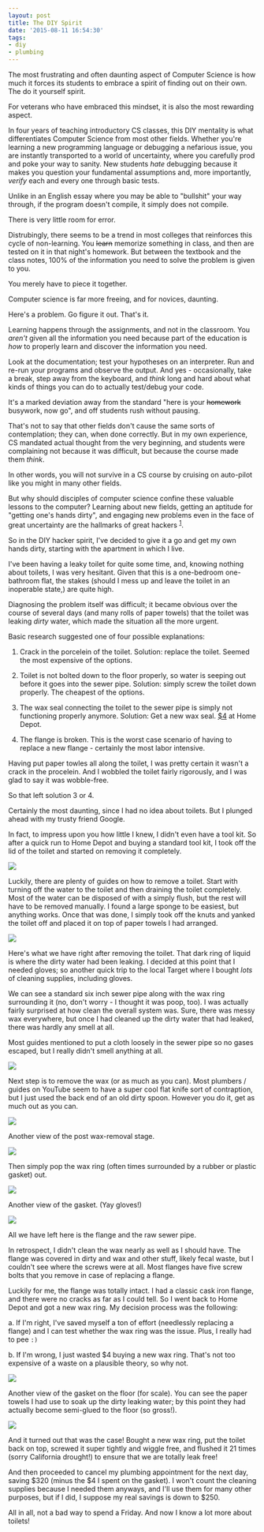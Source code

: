 ```yaml
---
layout: post
title: The DIY Spirit
date: '2015-08-11 16:54:30'
tags:
- diy
- plumbing
---
```


The most frustrating and often daunting aspect of Computer Science is how much it forces its students to embrace a spirit of finding out on their own. The do it yourself spirit.

For veterans who have embraced this mindset, it is also the most rewarding aspect.

In four years of teaching introductory CS classes, this DIY mentality is what differentiates Computer Science from most other fields. Whether you're learning a new programming language or debugging a nefarious issue, you are instantly transported to a world of uncertainty, where you carefully prod and poke your way to sanity. New students *hate* debugging because it makes you question your fundamental assumptions and, more importantly, *verify* each and every one through basic tests.

Unlike in an English essay where you may be able to "bullshit" your way through, if the program doesn't compile, it simply does not compile.

There is very little room for error.

Distrubingly, there seems to be a trend in most colleges that reinforces this cycle of non-learning. You ~~learn~~ memorize something in class, and then are tested on it in that night's homework. But between the textbook and the class notes, 100% of the information you need to solve the problem is given to you.

You merely have to piece it together.

Computer science is far more freeing, and for novices, daunting.

Here's a problem. Go figure it out. That's it.

Learning happens through the assignments, and not in the classroom. You *aren't* given all the information you need because part of the education is *how* to properly learn and discover the information you need.

Look at the documentation; test your hypotheses on an interpreter. Run and re-run your programs and observe the output. And yes - occasionally, take a break, step away from the keyboard, and *think* long and hard about what kinds of things you can do to actually test/debug your code.

It's a marked deviation away from the standard "here is your ~~homework~~ busywork, now go", and off students rush without pausing.

That's not to say that other fields don't cause the same sorts of contemplation; they can, when done correctly. But in my own experience, CS mandated actual thought from the very beginning, and students were complaining not because it was difficult, but because the course made them *think*.

In other words, you will not survive in a CS course by cruising on auto-pilot like you might in many other fields.

But why should disciples of computer science confine these valuable lessons to the computer? Learning about new fields, getting an aptitude for "getting one's hands dirty", and engaging new problems even in the face of great uncertainty are the hallmarks of great hackers <sup>[1](http://www.techrepublic.com/blog/it-security/hacker-vs-cracker/)</sup>.

So in the DIY hacker spirit, I've decided to give it a go and get my own hands dirty, starting with the apartment in which I live.

I've been having a leaky toilet for quite some time, and, knowing nothing about toilets, I was very hesitant. Given that this is a one-bedroom one-bathroom flat, the stakes (should I mess up and leave the toilet in an inoperable state,) are quite high.

Diagnosing the problem itself was difficult; it became obvious over the course of several days (and many rolls of paper towels) that the toilet was leaking *dirty* water, which made the situation all the more urgent.

Basic research suggested one of four possible explanations:

1. Crack in the porcelein of the toilet.
	Solution: replace the toilet. Seemed the most expensive of the options.
    
2. Toilet is not bolted down to the floor properly, so water is seeping out before it goes into the sewer pipe.
Solution: simply screw the toilet down properly. The cheapest of the options.

3. The wax seal connecting the toilet to the sewer pipe is simply not functioning properly anymore.
Solution: Get a new wax seal. [$4](http://www.homedepot.com/p/QEP-Standard-Toilet-Bowl-Thick-Wax-Ring-38221/203296621?cm_mmc=Shopping%7cG%7cBase%7cPLA%7cD23%7cTile&gclid=Cj0KEQjwuqauBRDhnfvnxMvKy6UBEiQAmTLQu4XGEsMBz-yr3D01InzzGu9CU7QyRHdBxEmm1rrs0EIaArh_8P8HAQ&gclsrc=aw.ds) at Home Depot.

4. The flange is broken. This is the worst case scenario of having to replace a new flange - certainly the most labor intensive.

Having put paper towles all along the toilet, I was pretty certain it wasn't a crack in the procelein. And I wobbled the toilet fairly rigorously, and I was glad to say it was wobble-free.

So that left solution 3 or 4.

Certainly the most daunting, since I had no idea about toilets. But I plunged ahead with my trusty friend Google.

In fact, to impress upon you how little I knew, I didn't even have a tool kit. So after a quick run to Home Depot and buying a standard tool kit, I took off the lid of the toilet and started on removing it completely.

![](/images/2015/08/IMG_0214.JPG)

Luckily, there are plenty of guides on how to remove a toilet. Start with turning off the water to the toilet and then draining the toilet completely. Most of the water can be disposed of with a simply flush, but the rest will have to be removed manually. I found a large sponge to be easiest, but anything works. Once that was done, I simply took off the knuts and yanked the toilet off and placed it on top of paper towels I had arranged.

![](/images/2015/08/IMG_0213.JPG)

Here's what we have right after removing the toilet. That dark ring of liquid is where the dirty water had been leaking. I decided at this point that I needed gloves; so another quick trip to the local Target where I bought *lots* of cleaning supplies, including gloves.

We can see a standard six inch sewer pipe along with the wax ring surrounding it (no, don't worry - I thought it was poop, too). I was actually fairly surprised at how clean the overall system was. Sure, there was messy wax everywhere, but once I had cleaned up the dirty water that had leaked, there was hardly any smell at all.

Most guides mentioned to put a cloth loosely in the sewer pipe so no gases escaped, but I really didn't smell anything at all.

![](/images/2015/08/IMG_0212.JPG)

Next step is to remove the wax (or as much as you can). Most plumbers / guides on YouTube seem to have a super cool flat knife sort of contraption, but I just used the back end of an old dirty spoon. However you do it, get as much out as you can.

![](/images/2015/08/IMG_0215.JPG)

Another view of the post wax-removal stage.

![](/images/2015/08/IMG_0216.JPG)

Then simply pop the wax ring (often times surrounded by a rubber or plastic gasket) out.

![](/images/2015/08/IMG_0217.JPG)

Another view of the gasket. (Yay gloves!)

![](/images/2015/08/IMG_0218.JPG)

All we have left here is the flange and the raw sewer pipe.

In retrospect, I didn't clean the wax nearly as well as I should have. The flange was covered in dirty and wax and other stuff, likely fecal waste, but I couldn't see where the screws were at all. Most flanges have five screw bolts that you remove in case of replacing a flange.

Luckily for me, the flange was totally intact. I had a classic cask iron flange, and there were no cracks as far  as I could tell. So I went back to Home Depot and got a new wax ring. My decision process was the following:

a. If I'm right, I've saved myself a ton of effort (needlessly replacing a flange) and I can test whether the wax ring was the issue. Plus, I really had to pee ```:)```

b. If I'm wrong, I just wasted $4 buying a new wax ring. That's not too expensive of a waste on a plausible theory, so why not.

![](/images/2015/08/IMG_0219.JPG)

Another view of the gasket on the floor (for scale). You can see the paper towels I had use to soak up the dirty leaking water; by this point they had actually become semi-glued to the floor (so gross!).

![](/images/2015/08/IMG_0220.JPG)

And it turned out that was the case! Bought a new wax ring, put the toilet back on top, screwed it super tightly and wiggle free, and flushed it 21 times (sorry California drought!) to ensure that we are totally leak free!

And then proceeded to cancel my plumbing appointment for the next day, saving $320 (minus the $4 I spent on the gasket). I won't count the cleaning supplies because I needed them anyways, and I'll use them for many other purposes, but if I did, I suppose my real savings is down to $250.

All in all, not a bad way to spend a Friday. And now I know a lot more about toilets!
